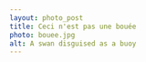 ```yaml
---
layout: photo_post
title: Ceci n'est pas une bouée
photo: bouee.jpg
alt: A swan disguised as a buoy
---
```

